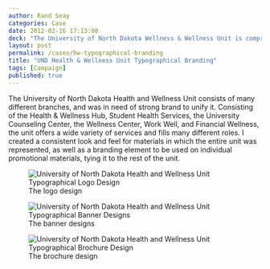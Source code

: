 ```yaml
---
author: Rand Seay
categories: Case
date: 2012-02-16 17:13:08
deck: "The University of North Dakota Wellness & Wellness Unit is comprised of many different branches, which lacked cohesion when described visually together. I implemented a typographical take on its visual identity."
layout: post
permalink: /cases/hw-typographical-branding
title: "UND Health & Wellness Unit Typographical Branding"
tags: [Campaign]
published: true
---
```


The University of North Dakota Health and Wellness Unit consists of many different branches, and was in need of strong brand to unify it. Consisting of the Health & Wellness Hub<!--more-->, Student Health Services, the University Counseling Center, the Wellness Center, Work Well, and Financial Wellness, the unit offers a wide variety of services and fills many different roles. I created a consistent look and feel for materials in which the entire unit was represented, as well as a branding element to be used on individual promotional materials, tying it to the rest of the unit.

<figure class="image">
    <img src="{{ '/img/work/hwunit-brand/hwunit-logo.jpg' | prepend: site.baseurl }}" alt="University of North Dakota Health and Wellness Unit Typographical Logo Design">
    <figcaption>The logo design</figcaption>
</figure>

<figure class="image">
    <img class="drop-shadow" src="{{ '/img/work/hwunit-brand/hwunit-banners.jpg' | prepend: site.baseurl }}" alt="University of North Dakota Health and Wellness Unit Typographical Banner Designs">
    <figcaption>The banner designs</figcaption>
</figure>

<figure class="image">
    <img src="{{ '/img/work/hwunit-brand/hwunit-brochure.jpg' | prepend: site.baseurl }}" alt="University of North Dakota Health and Wellness Unit Typographical Brochure Design">
    <figcaption>The brochure design</figcaption>
</figure>
